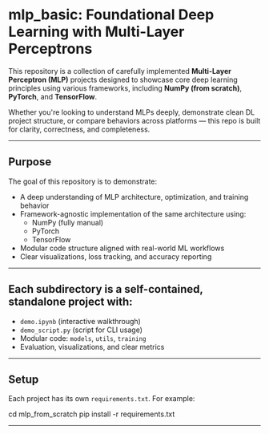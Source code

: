 # mlp_basic: Foundational Deep Learning with Multi-Layer Perceptrons

This repository is a collection of carefully implemented **Multi-Layer Perceptron (MLP)** projects
designed to showcase core deep learning principles using various frameworks, including **NumPy (from scratch)**,
**PyTorch**, and **TensorFlow**.

Whether you're looking to understand MLPs deeply, demonstrate clean DL project structure, or compare behaviors across
platforms — this repo is built for clarity, correctness, and completeness.

---

## Purpose

The goal of this repository is to demonstrate:

- A deep understanding of MLP architecture, optimization, and training behavior
- Framework-agnostic implementation of the same architecture using:
  - NumPy (fully manual)
  - PyTorch
  - TensorFlow
- Modular code structure aligned with real-world ML workflows
- Clear visualizations, loss tracking, and accuracy reporting

---

## Each subdirectory is a self-contained, standalone project with:

- `demo.ipynb` (interactive walkthrough)
- `demo_script.py` (script for CLI usage)
- Modular code: `models`, `utils`, `training`
- Evaluation, visualizations, and clear metrics
---

## Setup

Each project has its own `requirements.txt`. For example:

cd mlp_from_scratch
pip install -r requirements.txt

---
